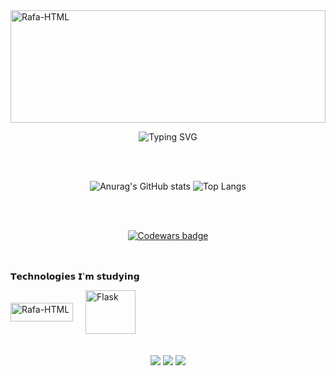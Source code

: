 <img align="center" alt="Rafa-HTML" height="180" width="100%" src="https://capsule-render.vercel.app/api?type=waving&height=180&color=5c0013&textBg=false"> 
<br>
<p align="center">
  <img src="https://readme-typing-svg.herokuapp.com?font=Pixelify+Sans&pause&weight=680&size=45&duration=4500&pause=1000&color=Ff355e&margin_left=200&center=true&vCenter=true&random=False&width=720&lines=Hello%2C+My+Name+is+Gabriel+Peres;I'am+16+years+old;I'm+From+Brazil" alt="Typing SVG" />
</p>

<br><br>

<div align="center">

![Anurag's GitHub stats](https://github-readme-stats.vercel.app/api?username=gabrielperes16&show_icons=true&theme=radical)
![Top Langs](https://github-readme-stats.vercel.app/api/top-langs/?username=gabrielperes16&layout=compact&theme=radical&margin_left=10%)

</div>

<br><br>

<div align="center">
  <a href="https://www.codewars.com/users/player_hirotaka">
    <img src="https://www.codewars.com/users/player_hirotaka/badges/small" alt="Codewars badge">
  </a>
</div>
<br><br>

𝗧𝗲𝗰𝗵𝗻𝗼𝗹𝗼𝗴𝗶𝗲𝘀 𝗜'𝗺 𝘀𝘁𝘂𝗱𝘆𝗶𝗻𝗴
<div style="display: flex; align-items: center; gap: 20px;">
  
  <img align="center" alt="Rafa-HTML" height="30" width="100" src="https://img.shields.io/badge/Python-14354C?style=for-the-badge&logo=python&logoColor=white">

  <img align="center" alt="Flask" height="70" width="80" src="https://img.icons8.com/?size=100&id=HMAIkKPbzZIL&format=png&color=FFFFFF">

</div>
<br>
  <br>
<div align='center'> 
  <a href="https://www.instagram.com/gabrielperes922/" target="_blank"><img src="https://img.shields.io/badge/-Instagram-%23E4405F?style=for-the-badge&logo=instagram&logoColor=white" target="_blank"></a>
<a href = "https://mail.google.com/mail/u/1/#inbox?compose=new"><img src="https://img.shields.io/badge/-Gmail-%23333?style=for-the-badge&logo=gmail&logoColor=white" target="_blank"></a>
  <a href="https://www.linkedin.com/in/gabriel-peres-96690b2a2/" target="_blank"><img src="https://img.shields.io/badge/-LinkedIn-%230077B5?style=for-the-badge&logo=linkedin&logoColor=white" target="_blank"></a>

<br><br>
